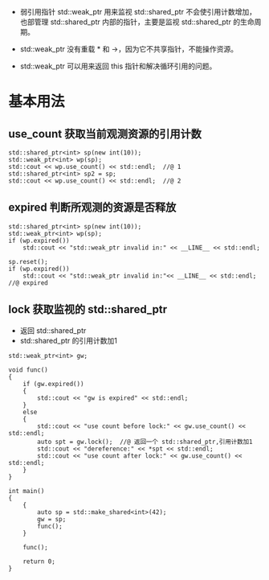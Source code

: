- 弱引用指针 std::weak_ptr 用来监视 std::shared_ptr 不会使引用计数增加，也部管理  std::shared_ptr 内部的指针，主要是监视 std::shared_ptr 的生命周期。

- std::weak_ptr 没有重载 * 和 ->，因为它不共享指针，不能操作资源。
- std::weak_ptr 可以用来返回 this 指针和解决循环引用的问题。

# 基本用法

## use_count 获取当前观测资源的引用计数

```
std::shared_ptr<int> sp(new int(10));
std::weak_ptr<int> wp(sp);
std::cout << wp.use_count() << std::endl;  //@ 1
std::shared_ptr<int> sp2 = sp;
std::cout << wp.use_count() << std::endl;  //@ 2
```

## expired 判断所观测的资源是否释放

```
std::shared_ptr<int> sp(new int(10));
std::weak_ptr<int> wp(sp);
if (wp.expired())
	std::cout << "std::weak_ptr invalid in:" << __LINE__ << std::endl;

sp.reset();
if (wp.expired())
	std::cout << "std::weak_ptr invalid in:"<< __LINE__ << std::endl; //@ expired
```

## lock 获取监视的 std::shared_ptr

- 返回 std::shared_ptr
- std::shared_ptr 的引用计数加1

```
std::weak_ptr<int> gw;

void func()
{
	if (gw.expired())
	{
		std::cout << "gw is expired" << std::endl;
	}
	else
	{
		std::cout << "use count before lock:" << gw.use_count() << std::endl;
		auto spt = gw.lock();  //@ 返回一个 std::shared_ptr,引用计数加1
		std::cout << "dereference:" << *spt << std::endl;
		std::cout << "use count after lock:" << gw.use_count() << std::endl;
	}
}

int main()
{
	{
		auto sp = std::make_shared<int>(42);
		gw = sp;
		func();
	}

	func();

	return 0;
}
```





